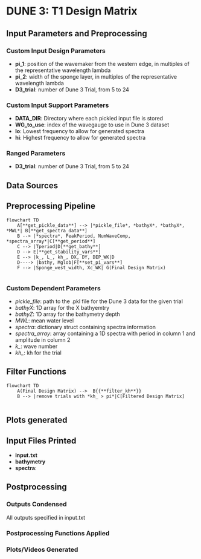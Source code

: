 # DUNE 3: T1 Design Matrix

## Input Parameters and Preprocessing
### Custom Input Design Parameters
- **pi_1**: position of the wavemaker from the western edge, in multiples of the representative wavelength lambda
- **pi_2**: width of the sponge layer, in multiples of the representative wavelength lambda
- **D3_trial**: number of Dune 3 Trial, from 5 to 24
### Custom Input Support Parameters
- **DATA_DIR**: Directory where each pickled input file is stored
- **WG_to_use**: index of the wavegauge to use in Dune 3 dataset
- **lo**: Lowest frequency to allow for generated spectra
- **hi**: Highest frequency to allow for generated spectra
### Ranged Parameters
- **D3_trial**: number of Dune 3 Trial, from 5 to 24


## Data Sources
## Preprocessing Pipeline
```mermaid
flowchart TD
    A[**get_pickle_data**] --> |*pickle_file*, *bathyX*, *bathyX*, *MWL*| B[**get_spectra_data**]
    B --> |*spectra*, PeakPeriod, NumWaveComp, *spectra_array*|C[**get_period**]
    C --> |Tperiod|D[**get_bathy**]
    D --> E[**get_stability_vars**]
    E --> |k_, L_, kh_, DX, DY, DEP_WK|D
    D----> |bathy, Mglob|F[**set_pi_vars**]
    F --> |Sponge_west_width, Xc_WK| G(Final Design Matrix)
    
```
### Custom Dependent Parameters
- *pickle_file*: path to the .pkl file for the Dune 3 data for the given trial
- *bathyX*: 1D array for the X bathyemtry
- *bathyZ*: 1D array for the bathymetry depth 
- *MWL*: mean water level
- *spectra*: dictionary struct containing spectra information
- *spectra_array*: array containing a 1D spectra with period in column 1 and amplitude in column 2
- *k_*: wave number 
- *kh_*: kh for the trial


## Filter Functions
```mermaid
flowchart TD
    A(Final Design Matrix) -->  B{{**filter_kh**}}
    B --> |remove trials with *kh_ > pi*|C[Filtered Design Matrix]
    
```

## Plots generated

## Input Files Printed
- **input.txt**
- **bathymetry**
- **spectra**:

## Postprocessing
### Outputs Condensed
All outputs specified in input.txt
### Postprocessing Functions Applied

### Plots/Videos Generated